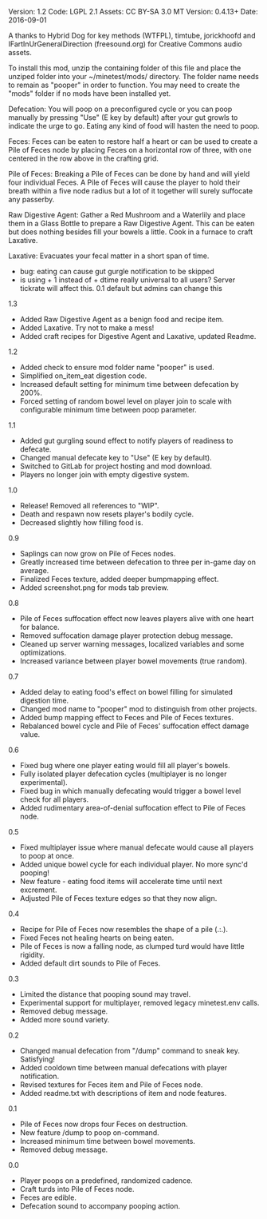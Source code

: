 Version: 1.2
Code: LGPL 2.1
Assets: CC BY-SA 3.0
MT Version: 0.4.13+
Date: 2016-09-01

A thanks to Hybrid Dog for key methods (WTFPL), timtube, jorickhoofd and IFartInUrGeneralDirection (freesound.org) for Creative Commons audio assets.

To install this mod, unzip the containing folder of this file and place the unziped folder into your ~/minetest/mods/ directory. The folder name needs to remain as "pooper" in order to function. You may need to create the "mods" folder if no mods have been installed yet.

Defecation:
You will poop on a preconfigured cycle or you can poop manually by pressing "Use" (E key by default) after your gut growls to indicate the urge to go. Eating any kind of food will hasten the need to poop.

Feces:
Feces can be eaten to restore half a heart or can be used to create a Pile of Feces node by placing Feces on a horizontal row of three, with one centered in the row above in the crafting grid.

Pile of Feces:
Breaking a Pile of Feces can be done by hand and will yield four individual Feces. A Pile of Feces will cause the player to hold their breath within a five node radius but a lot of it together will surely suffocate any passerby.

Raw Digestive Agent:
Gather a Red Mushroom and a Waterlily and place them in a Glass Bottle to prepare a Raw Digestive Agent. This can be eaten but does nothing besides fill your bowels a little. Cook in a furnace to craft Laxative.

Laxative:
Evacuates your fecal matter in a short span of time.

- bug: eating can cause gut gurgle notification to be skipped
- is using + 1 instead of + dtime really universal to all users? Server tickrate will affect this. 0.1 default but admins can change this

1.3
- Added Raw Digestive Agent as a benign food and recipe item.
- Added Laxative. Try not to make a mess!
- Added craft recipes for Digestive Agent and Laxative, updated Readme.

1.2
- Added check to ensure mod folder name "pooper" is used.
- Simplified on_item_eat digestion code.
- Increased default setting for minimum time between defecation by 200%.
- Forced setting of random bowel level on player join to scale with configurable minimum time between poop parameter.

1.1
- Added gut gurgling sound effect to notify players of readiness to defecate.
- Changed manual defecate key to "Use" (E key by default).
- Switched to GitLab for project hosting and mod download.
- Players no longer join with empty digestive system.

1.0
- Release! Removed all references to "WIP".
- Death and respawn now resets player's bodily cycle.
- Decreased slightly how filling food is.

0.9
- Saplings can now grow on Pile of Feces nodes.
- Greatly increased time between defecation to three per in-game day on average.
- Finalized Feces texture, added deeper bumpmapping effect.
- Added screenshot.png for mods tab preview.

0.8
- Pile of Feces suffocation effect now leaves players alive with one heart for balance.
- Removed suffocation damage player protection debug message.
- Cleaned up server warning messages, localized variables and some optimizations.
- Increased variance between player bowel movements (true random).

0.7
- Added delay to eating food's effect on bowel filling for simulated digestion time.
- Changed mod name to "pooper" mod to distinguish from other projects.
- Added bump mapping effect to Feces and Pile of Feces textures.
- Rebalanced bowel cycle and Pile of Feces' suffocation effect damage value.

0.6
- Fixed bug where one player eating would fill all player's bowels.
- Fully isolated player defecation cycles (multiplayer is no longer experimental).
- Fixed bug in which manually defecating would trigger a bowel level check for all players.
- Added rudimentary area-of-denial suffocation effect to Pile of Feces node.

0.5
- Fixed multiplayer issue where manual defecate would cause all players to poop at once.
- Added unique bowel cycle for each individual player. No more sync'd pooping!
- New feature - eating food items will accelerate time until next excrement.
- Adjusted Pile of Feces texture edges so that they now align.

0.4
- Recipe for Pile of Feces now resembles the shape of a pile (.:.).
- Fixed Feces not healing hearts on being eaten.
- Pile of Feces is now a falling node, as clumped turd would have little rigidity.
- Added default dirt sounds to Pile of Feces.

0.3
- Limited the distance that pooping sound may travel.
- Experimental support for multiplayer, removed legacy minetest.env calls.
- Removed <suffocation placeholder> debug message.
- Added more sound variety.

0.2
- Changed manual defecation from "/dump" command to sneak key. Satisfying!
- Added cooldown time between manual defecations with player notification.
- Revised textures for Feces item and Pile of Feces node.
- Added readme.txt with descriptions of item and node features.

0.1
- Pile of Feces now drops four Feces on destruction.
- New feature /dump to poop on-command.
- Increased minimum time between bowel movements.
- Removed <defecation placeholder> debug message.

0.0
- Player poops on a predefined, randomized cadence.
- Craft turds into Pile of Feces node.
- Feces are edible.
- Defecation sound to accompany pooping action.
